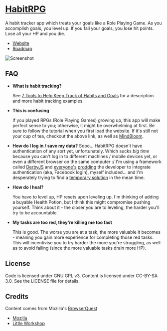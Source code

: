[HabitRPG](http://198.101.220.61:3000/)
============

A habit tracker app which treats your goals like a Role Playing Game. As you accomplish goals, you level up. If you fail your goals, you lose hit points. Lose all your HP and you die.

* [Website](http://198.101.220.61:3000/)
* [Roadmap](https://workflowy.com/shared/cd06313a-7c93-ae5f-ae55-e64cae0556e4/)

![Screenshot](https://img.skitch.com/20120707-daj9pp7g87yg829j61pnpwhff3.jpg "Screenshot")

FAQ
-------
* **What is habit tracking?**

  See [7 Tools to Help Keep Track of Habits and Goals](http://www.lifehack.org/articles/technology/7-tools-to-help-keep-track-of-habits-and-goals.html) for a description and more habit tracking examples.
  
* **This is confusing**

  If you played RPGs (Role Playing Games) growing up, this app will make perfect sense to you; otherwise, it might be overwhelming at first. Be sure to follow the tutorial when you first load the website. If it's still not your cup of tea, checkout the above link, as well as [MindBloom](https://www.mindbloom.com/).
  
* **How do I log in / save my data?**
  Sooo… HabitRPG doesn't have authentication of any sort yet, unfortunately. Which sucks *big time* because you can't log in to different machines / mobile devices yet, or even a different browser on the same computer :/ I'm using a framework called [DerbyJS](http://derbyjs.com/) and [everyone's](https://groups.google.com/forum/?fromgroups#!topic/derbyjs/7U3xvoPWd-g) [prodding](https://groups.google.com/forum/?fromgroups#!topic/derbyjs/oyz2JBwo1AQ) the developer to integrate authentication (aka, Facebook login), myself included… and I'm desperately trying to find a [temporary solution](https://workflowy.com/shared/cd06313a-7c93-ae5f-ae55-e64cae0556e4/) in the mean time.

* **How do I heal?**

  You have to level up, HP resets upon leveling up. I'm thinking of adding a buyable Health Potion, but I think this might compromise pushing yourself. Think about it - the closer you are to leveling, the harder you'll try to be accountable. 
  
* **My tasks are too red, they're killing me too fast**
  
  This is good. The worse you are at a task, the more valuable it becomes - meaning you gain more experience for completing those red tasks. This will incentivise you to try harder the more you're struggling, as well as to avoid failing (since the more valuable tasks drain more HP).

License
-------
Code is licensed under GNU GPL v3. Content is licensed under CC-BY-SA 3.0.
See the LICENSE file for details.


Credits
-------
Content comes from Mozilla's [BrowserQuest](http://browserquest.mozilla.org/) 

* [Mozilla](http://mozilla.org)
* [Little Workshop](http://www.littleworkshop.fr)